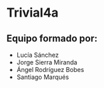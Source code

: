 # Trivial4a
## Equipo formado por: 

* Lucía Sánchez
* Jorge Sierra Miranda
* Ángel Rodríguez Bobes
* Santiago Marqués
